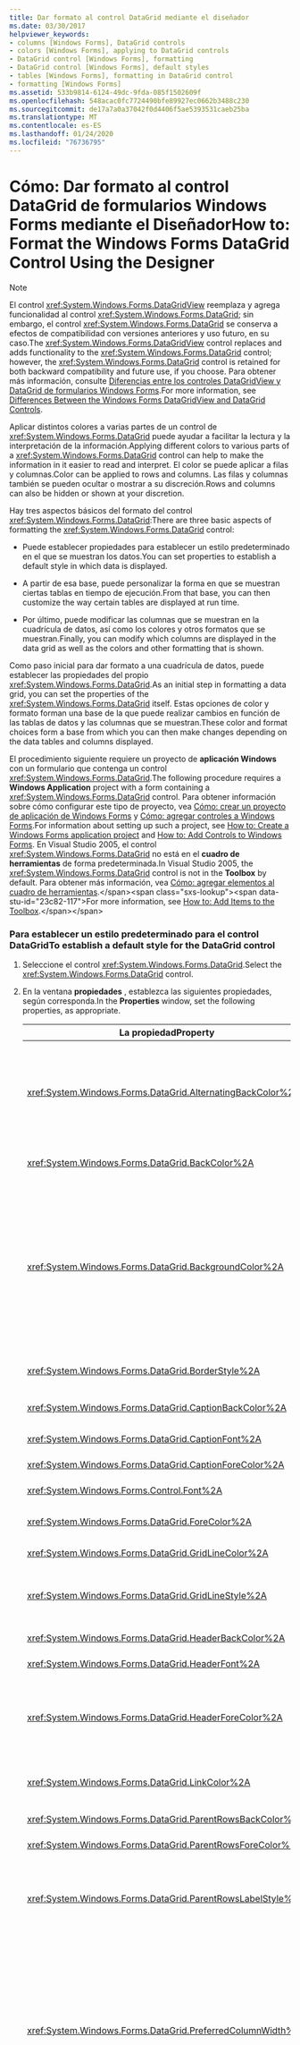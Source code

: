 ```yaml
---
title: Dar formato al control DataGrid mediante el diseñador
ms.date: 03/30/2017
helpviewer_keywords:
- columns [Windows Forms], DataGrid controls
- colors [Windows Forms], applying to DataGrid controls
- DataGrid control [Windows Forms], formatting
- DataGrid control [Windows Forms], default styles
- tables [Windows Forms], formatting in DataGrid control
- formatting [Windows Forms]
ms.assetid: 533b9814-6124-49dc-9fda-085f1502609f
ms.openlocfilehash: 548acac0fc7724490bfe89927ec0662b3488c230
ms.sourcegitcommit: de17a7a0a37042f0d4406f5ae5393531caeb25ba
ms.translationtype: MT
ms.contentlocale: es-ES
ms.lasthandoff: 01/24/2020
ms.locfileid: "76736795"
---
```

# <a name="how-to-format-the-windows-forms-datagrid-control-using-the-designer"></a><span data-ttu-id="23c82-102">Cómo: Dar formato al control DataGrid de formularios Windows Forms mediante el Diseñador</span><span class="sxs-lookup"><span data-stu-id="23c82-102">How to: Format the Windows Forms DataGrid Control Using the Designer</span></span>

> [!NOTE]
> <span data-ttu-id="23c82-103">El control <xref:System.Windows.Forms.DataGridView> reemplaza y agrega funcionalidad al control <xref:System.Windows.Forms.DataGrid>; sin embargo, el control <xref:System.Windows.Forms.DataGrid> se conserva a efectos de compatibilidad con versiones anteriores y uso futuro, en su caso.</span><span class="sxs-lookup"><span data-stu-id="23c82-103">The <xref:System.Windows.Forms.DataGridView> control replaces and adds functionality to the <xref:System.Windows.Forms.DataGrid> control; however, the <xref:System.Windows.Forms.DataGrid> control is retained for both backward compatibility and future use, if you choose.</span></span> <span data-ttu-id="23c82-104">Para obtener más información, consulte [Diferencias entre los controles DataGridView y DataGrid de formularios Windows Forms](differences-between-the-windows-forms-datagridview-and-datagrid-controls.md).</span><span class="sxs-lookup"><span data-stu-id="23c82-104">For more information, see [Differences Between the Windows Forms DataGridView and DataGrid Controls](differences-between-the-windows-forms-datagridview-and-datagrid-controls.md).</span></span>

<span data-ttu-id="23c82-105">Aplicar distintos colores a varias partes de un control de <xref:System.Windows.Forms.DataGrid> puede ayudar a facilitar la lectura y la interpretación de la información.</span><span class="sxs-lookup"><span data-stu-id="23c82-105">Applying different colors to various parts of a <xref:System.Windows.Forms.DataGrid> control can help to make the information in it easier to read and interpret.</span></span> <span data-ttu-id="23c82-106">El color se puede aplicar a filas y columnas.</span><span class="sxs-lookup"><span data-stu-id="23c82-106">Color can be applied to rows and columns.</span></span> <span data-ttu-id="23c82-107">Las filas y columnas también se pueden ocultar o mostrar a su discreción.</span><span class="sxs-lookup"><span data-stu-id="23c82-107">Rows and columns can also be hidden or shown at your discretion.</span></span>

<span data-ttu-id="23c82-108">Hay tres aspectos básicos del formato del control <xref:System.Windows.Forms.DataGrid>:</span><span class="sxs-lookup"><span data-stu-id="23c82-108">There are three basic aspects of formatting the <xref:System.Windows.Forms.DataGrid> control:</span></span>

- <span data-ttu-id="23c82-109">Puede establecer propiedades para establecer un estilo predeterminado en el que se muestran los datos.</span><span class="sxs-lookup"><span data-stu-id="23c82-109">You can set properties to establish a default style in which data is displayed.</span></span>

- <span data-ttu-id="23c82-110">A partir de esa base, puede personalizar la forma en que se muestran ciertas tablas en tiempo de ejecución.</span><span class="sxs-lookup"><span data-stu-id="23c82-110">From that base, you can then customize the way certain tables are displayed at run time.</span></span>

- <span data-ttu-id="23c82-111">Por último, puede modificar las columnas que se muestran en la cuadrícula de datos, así como los colores y otros formatos que se muestran.</span><span class="sxs-lookup"><span data-stu-id="23c82-111">Finally, you can modify which columns are displayed in the data grid as well as the colors and other formatting that is shown.</span></span>

<span data-ttu-id="23c82-112">Como paso inicial para dar formato a una cuadrícula de datos, puede establecer las propiedades del propio <xref:System.Windows.Forms.DataGrid>.</span><span class="sxs-lookup"><span data-stu-id="23c82-112">As an initial step in formatting a data grid, you can set the properties of the <xref:System.Windows.Forms.DataGrid> itself.</span></span> <span data-ttu-id="23c82-113">Estas opciones de color y formato forman una base de la que puede realizar cambios en función de las tablas de datos y las columnas que se muestran.</span><span class="sxs-lookup"><span data-stu-id="23c82-113">These color and format choices form a base from which you can then make changes depending on the data tables and columns displayed.</span></span>

<span data-ttu-id="23c82-114">El procedimiento siguiente requiere un proyecto de **aplicación Windows** con un formulario que contenga un control <xref:System.Windows.Forms.DataGrid>.</span><span class="sxs-lookup"><span data-stu-id="23c82-114">The following procedure requires a **Windows Application** project with a form containing a <xref:System.Windows.Forms.DataGrid> control.</span></span> <span data-ttu-id="23c82-115">Para obtener información sobre cómo configurar este tipo de proyecto, vea [Cómo: crear un proyecto de aplicación de Windows Forms](/visualstudio/ide/step-1-create-a-windows-forms-application-project) y [Cómo: agregar controles a Windows Forms](how-to-add-controls-to-windows-forms.md).</span><span class="sxs-lookup"><span data-stu-id="23c82-115">For information about setting up such a project, see [How to: Create a Windows Forms application project](/visualstudio/ide/step-1-create-a-windows-forms-application-project) and [How to: Add Controls to Windows Forms](how-to-add-controls-to-windows-forms.md).</span></span> <span data-ttu-id="23c82-116">En Visual Studio 2005, el control <xref:System.Windows.Forms.DataGrid> no está en el **cuadro de herramientas** de forma predeterminada.</span><span class="sxs-lookup"><span data-stu-id="23c82-116">In Visual Studio 2005, the <xref:System.Windows.Forms.DataGrid> control is not in the **Toolbox** by default.</span></span> <span data-ttu-id="23c82-117">Para obtener más información, vea [Cómo: agregar elementos al cuadro de herramientas](https://docs.microsoft.com/previous-versions/visualstudio/visual-studio-2010/ms165355(v=vs.100)).</span><span class="sxs-lookup"><span data-stu-id="23c82-117">For more information, see [How to: Add Items to the Toolbox](https://docs.microsoft.com/previous-versions/visualstudio/visual-studio-2010/ms165355(v=vs.100)).</span></span>

### <a name="to-establish-a-default-style-for-the-datagrid-control"></a><span data-ttu-id="23c82-118">Para establecer un estilo predeterminado para el control DataGrid</span><span class="sxs-lookup"><span data-stu-id="23c82-118">To establish a default style for the DataGrid control</span></span>

1. <span data-ttu-id="23c82-119">Seleccione el control <xref:System.Windows.Forms.DataGrid>.</span><span class="sxs-lookup"><span data-stu-id="23c82-119">Select the <xref:System.Windows.Forms.DataGrid> control.</span></span>

2. <span data-ttu-id="23c82-120">En la ventana **propiedades** , establezca las siguientes propiedades, según corresponda.</span><span class="sxs-lookup"><span data-stu-id="23c82-120">In the **Properties** window, set the following properties, as appropriate.</span></span>

    |<span data-ttu-id="23c82-121">La propiedad</span><span class="sxs-lookup"><span data-stu-id="23c82-121">Property</span></span>|<span data-ttu-id="23c82-122">Descripción</span><span class="sxs-lookup"><span data-stu-id="23c82-122">Description</span></span>|
    |--------------|-----------------|
    |<xref:System.Windows.Forms.DataGrid.AlternatingBackColor%2A>|<span data-ttu-id="23c82-123">La propiedad `BackColor` define el color de las filas pares de la cuadrícula.</span><span class="sxs-lookup"><span data-stu-id="23c82-123">The `BackColor` property defines the color of the even-numbered rows of the grid.</span></span> <span data-ttu-id="23c82-124">Al establecer la propiedad <xref:System.Windows.Forms.DataGrid.AlternatingBackColor%2A> en un color diferente, todas las demás filas se establecen en este nuevo color (filas 1, 3, 5, etc.).</span><span class="sxs-lookup"><span data-stu-id="23c82-124">When you set the <xref:System.Windows.Forms.DataGrid.AlternatingBackColor%2A> property to a different color, every other row is set to this new color (rows 1, 3, 5, and so on).</span></span>|
    |<xref:System.Windows.Forms.DataGrid.BackColor%2A>|<span data-ttu-id="23c82-125">Color de fondo de las filas pares de la cuadrícula (filas 0, 2, 4, 6, etc.).</span><span class="sxs-lookup"><span data-stu-id="23c82-125">The background color of the even-numbered rows of the grid (rows 0, 2, 4, 6, and so on).</span></span>|
    |<xref:System.Windows.Forms.DataGrid.BackgroundColor%2A>|<span data-ttu-id="23c82-126">Mientras que las propiedades <xref:System.Windows.Forms.DataGrid.BackColor%2A> y <xref:System.Windows.Forms.DataGrid.AlternatingBackColor%2A> determinan el color de las filas de la cuadrícula, la propiedad <xref:System.Windows.Forms.DataGrid.BackgroundColor%2A> determina el color del área fuera del área de fila, que solo está visible cuando la cuadrícula se desplaza hasta la parte inferior o si solo unas pocas filas están contenidas en la cuadrícula.</span><span class="sxs-lookup"><span data-stu-id="23c82-126">Whereas the <xref:System.Windows.Forms.DataGrid.BackColor%2A> and <xref:System.Windows.Forms.DataGrid.AlternatingBackColor%2A> properties determines the color of rows in the grid, the <xref:System.Windows.Forms.DataGrid.BackgroundColor%2A> property determines the color of the area outside the row area, which is only visible when the grid is scrolled to the bottom, or if only a few rows are contained in the grid.</span></span>|
    |<xref:System.Windows.Forms.DataGrid.BorderStyle%2A>|<span data-ttu-id="23c82-127">Estilo de borde de la cuadrícula, uno de los valores de enumeración de <xref:System.Windows.Forms.BorderStyle>.</span><span class="sxs-lookup"><span data-stu-id="23c82-127">The grid's border style, one of the <xref:System.Windows.Forms.BorderStyle> enumeration values.</span></span>|
    |<xref:System.Windows.Forms.DataGrid.CaptionBackColor%2A>|<span data-ttu-id="23c82-128">Color de fondo del título de la ventana de la cuadrícula que aparece justo encima de la cuadrícula.</span><span class="sxs-lookup"><span data-stu-id="23c82-128">The background color of the grid's window caption which appears immediately above the grid.</span></span>|
    |<xref:System.Windows.Forms.DataGrid.CaptionFont%2A>|<span data-ttu-id="23c82-129">Fuente del título en la parte superior de la cuadrícula.</span><span class="sxs-lookup"><span data-stu-id="23c82-129">The font of the caption at the top of the grid.</span></span>|
    |<xref:System.Windows.Forms.DataGrid.CaptionForeColor%2A>|<span data-ttu-id="23c82-130">Color de fondo del título de la ventana de la cuadrícula.</span><span class="sxs-lookup"><span data-stu-id="23c82-130">The background color of the grid's window caption.</span></span>|
    |<xref:System.Windows.Forms.Control.Font%2A>|<span data-ttu-id="23c82-131">Fuente utilizada para mostrar el texto en la cuadrícula.</span><span class="sxs-lookup"><span data-stu-id="23c82-131">The font used to display the text in the grid.</span></span>|
    |<xref:System.Windows.Forms.DataGrid.ForeColor%2A>|<span data-ttu-id="23c82-132">Color de la fuente que muestran los datos de las filas de la cuadrícula de datos.</span><span class="sxs-lookup"><span data-stu-id="23c82-132">The color of the font displayed by the data in the rows of the data grid.</span></span>|
    |<xref:System.Windows.Forms.DataGrid.GridLineColor%2A>|<span data-ttu-id="23c82-133">Color de las líneas de cuadrícula de la cuadrícula de datos.</span><span class="sxs-lookup"><span data-stu-id="23c82-133">The color of the grid lines of the data grid.</span></span>|
    |<xref:System.Windows.Forms.DataGrid.GridLineStyle%2A>|<span data-ttu-id="23c82-134">Estilo de las líneas que separan las celdas de la cuadrícula, uno de los valores de enumeración de <xref:System.Windows.Forms.DataGridLineStyle>.</span><span class="sxs-lookup"><span data-stu-id="23c82-134">The style of the lines separating the cells of the grid, one of the <xref:System.Windows.Forms.DataGridLineStyle> enumeration values.</span></span>|
    |<xref:System.Windows.Forms.DataGrid.HeaderBackColor%2A>|<span data-ttu-id="23c82-135">Color de fondo de los encabezados de fila y de columna.</span><span class="sxs-lookup"><span data-stu-id="23c82-135">The background color of row and column headers.</span></span>|
    |<xref:System.Windows.Forms.DataGrid.HeaderFont%2A>|<span data-ttu-id="23c82-136">Fuente utilizada para los encabezados de columna.</span><span class="sxs-lookup"><span data-stu-id="23c82-136">The font used for the column headers.</span></span>|
    |<xref:System.Windows.Forms.DataGrid.HeaderForeColor%2A>|<span data-ttu-id="23c82-137">Color de primer plano de los encabezados de columna de la cuadrícula, incluido el texto del encabezado de columna y los glifos del signo más (+) y del signo menos (-) que expanden y contraen las filas cuando se muestran varias tablas relacionadas.</span><span class="sxs-lookup"><span data-stu-id="23c82-137">The foreground color of the grid's column headers, including the column header text and the plus sign (+) and minus sign (-) glyphs that expand and collapse rows when multiple related tables are displayed.</span></span>|
    |<xref:System.Windows.Forms.DataGrid.LinkColor%2A>|<span data-ttu-id="23c82-138">Color del texto de todos los vínculos de la cuadrícula de datos, incluidos los vínculos a las tablas secundarias, el nombre de la relación, etc.</span><span class="sxs-lookup"><span data-stu-id="23c82-138">The color of text of all the links in the data grid, including links to child tables, the relation name, and so on.</span></span>|
    |<xref:System.Windows.Forms.DataGrid.ParentRowsBackColor%2A>|<span data-ttu-id="23c82-139">En una tabla secundaria, es el color de fondo de las filas primarias.</span><span class="sxs-lookup"><span data-stu-id="23c82-139">In a child table, this is the background color of the parent rows.</span></span>|
    |<xref:System.Windows.Forms.DataGrid.ParentRowsForeColor%2A>|<span data-ttu-id="23c82-140">En una tabla secundaria, es el color de primer plano de las filas primarias.</span><span class="sxs-lookup"><span data-stu-id="23c82-140">In a child table, this is the foreground color of the parent rows.</span></span>|
    |<xref:System.Windows.Forms.DataGrid.ParentRowsLabelStyle%2A>|<span data-ttu-id="23c82-141">Determina si los nombres de tabla y de columna se muestran en la fila primaria, por medio de la enumeración <xref:System.Windows.Forms.DataGridParentRowsLabelStyle>.</span><span class="sxs-lookup"><span data-stu-id="23c82-141">Determines whether the table and column names are displayed in the parent row, by means of the <xref:System.Windows.Forms.DataGridParentRowsLabelStyle> enumeration.</span></span>|
    |<xref:System.Windows.Forms.DataGrid.PreferredColumnWidth%2A>|<span data-ttu-id="23c82-142">Ancho predeterminado (en píxeles) de las columnas de la cuadrícula.</span><span class="sxs-lookup"><span data-stu-id="23c82-142">The default width (in pixels) of columns in the grid.</span></span> <span data-ttu-id="23c82-143">Establezca esta propiedad antes de restablecer las propiedades <xref:System.Windows.Forms.DataGrid.DataSource%2A> y <xref:System.Windows.Forms.DataGrid.DataMember%2A> (por separado, o a través del método <xref:System.Windows.Forms.DataGrid.SetDataBinding%2A>) o la propiedad no tendrá ningún efecto.</span><span class="sxs-lookup"><span data-stu-id="23c82-143">Set this property before resetting the <xref:System.Windows.Forms.DataGrid.DataSource%2A> and <xref:System.Windows.Forms.DataGrid.DataMember%2A> properties (either separately, or through the <xref:System.Windows.Forms.DataGrid.SetDataBinding%2A> method), or the property will have no effect.</span></span><br /><br /> <span data-ttu-id="23c82-144">La propiedad no se puede establecer en un valor menor que 0.</span><span class="sxs-lookup"><span data-stu-id="23c82-144">The property cannot be set to a value less than 0.</span></span>|
    |<xref:System.Windows.Forms.DataGrid.PreferredRowHeight%2A>|<span data-ttu-id="23c82-145">Alto de fila (en píxeles) de las filas de la cuadrícula.</span><span class="sxs-lookup"><span data-stu-id="23c82-145">The row height (in pixels) of rows in the grid.</span></span> <span data-ttu-id="23c82-146">Establezca esta propiedad antes de restablecer las propiedades <xref:System.Windows.Forms.DataGrid.DataSource%2A> y <xref:System.Windows.Forms.DataGrid.DataMember%2A> (por separado, o a través del método <xref:System.Windows.Forms.DataGrid.SetDataBinding%2A>) o la propiedad no tendrá ningún efecto.</span><span class="sxs-lookup"><span data-stu-id="23c82-146">Set this property before resetting the <xref:System.Windows.Forms.DataGrid.DataSource%2A> and <xref:System.Windows.Forms.DataGrid.DataMember%2A> properties (either separately, or through the <xref:System.Windows.Forms.DataGrid.SetDataBinding%2A> method), or the property will have no effect.</span></span><br /><br /> <span data-ttu-id="23c82-147">La propiedad no se puede establecer en un valor menor que 0.</span><span class="sxs-lookup"><span data-stu-id="23c82-147">The property cannot be set to a value less than 0.</span></span>|
    |<xref:System.Windows.Forms.DataGrid.RowHeaderWidth%2A>|<span data-ttu-id="23c82-148">Ancho de los encabezados de fila de la cuadrícula.</span><span class="sxs-lookup"><span data-stu-id="23c82-148">The width of the row headers of the grid.</span></span>|
    |<xref:System.Windows.Forms.DataGrid.SelectionBackColor%2A>|<span data-ttu-id="23c82-149">Cuando se selecciona una fila o celda, este es el color de fondo.</span><span class="sxs-lookup"><span data-stu-id="23c82-149">When a row or cell is selected, this is the background color.</span></span>|
    |<xref:System.Windows.Forms.DataGrid.SelectionForeColor%2A>|<span data-ttu-id="23c82-150">Cuando se selecciona una fila o celda, este es el color de primer plano.</span><span class="sxs-lookup"><span data-stu-id="23c82-150">When a row or cell is selected, this is the foreground color.</span></span>|

    > [!NOTE]
    > <span data-ttu-id="23c82-151">Cuando se personalizan los colores de los controles, es posible hacer que el control sea inaccesible debido a una mala elección de color (por ejemplo, rojo y verde).</span><span class="sxs-lookup"><span data-stu-id="23c82-151">When you are customizing the colors of controls, it is possible to make the control inaccessible due to poor color choice (for example, red and green).</span></span> <span data-ttu-id="23c82-152">Use los colores disponibles en la paleta de **colores del sistema** para evitar este problema.</span><span class="sxs-lookup"><span data-stu-id="23c82-152">Use the colors available on the **System Colors** palette to avoid this issue.</span></span>

    <span data-ttu-id="23c82-153">El procedimiento siguiente requiere un control de <xref:System.Windows.Forms.DataGrid> enlazado a una tabla de datos.</span><span class="sxs-lookup"><span data-stu-id="23c82-153">The following procedure requires a <xref:System.Windows.Forms.DataGrid> control bound to a data table.</span></span> <span data-ttu-id="23c82-154">Para obtener más información, vea [Cómo: enlazar el control DataGrid de Windows Forms a un origen de datos](how-to-bind-the-windows-forms-datagrid-control-to-a-data-source.md).</span><span class="sxs-lookup"><span data-stu-id="23c82-154">For more information, see [How to: Bind the Windows Forms DataGrid Control to a Data Source](how-to-bind-the-windows-forms-datagrid-control-to-a-data-source.md).</span></span>

### <a name="to-set-the-table-and-column-style-of-a-data-table-at-design-time"></a><span data-ttu-id="23c82-155">Para establecer el estilo de tabla y columna de una tabla de datos en tiempo de diseño</span><span class="sxs-lookup"><span data-stu-id="23c82-155">To set the table and column style of a data table at design time</span></span>

1. <span data-ttu-id="23c82-156">Seleccione el control de <xref:System.Windows.Forms.DataGrid> en el formulario.</span><span class="sxs-lookup"><span data-stu-id="23c82-156">Select the <xref:System.Windows.Forms.DataGrid> control on your form.</span></span>

2. <span data-ttu-id="23c82-157">En la ventana **propiedades** , seleccione la propiedad <xref:System.Windows.Forms.DataGrid.TableStyles%2A> y haga clic en los **puntos suspensivos** (![el botón de puntos suspensivos (...) en el botón ventana Propiedades de Visual Studio.](./media/visual-studio-ellipsis-button.png)).</span><span class="sxs-lookup"><span data-stu-id="23c82-157">In the **Properties** window, select the <xref:System.Windows.Forms.DataGrid.TableStyles%2A> property and click the **Ellipsis** (![The Ellipsis button (...) in the Properties window of Visual Studio.](./media/visual-studio-ellipsis-button.png)) button.</span></span>

3. <span data-ttu-id="23c82-158">En el cuadro de diálogo Editor de la **colección DataGridTableStyle** , haga clic en **Agregar** para agregar un estilo de tabla a la colección.</span><span class="sxs-lookup"><span data-stu-id="23c82-158">In the **DataGridTableStyle Collection Editor** dialog box, click **Add** to add a table style to the collection.</span></span>

     <span data-ttu-id="23c82-159">Con el **Editor de la colección DataGridTableStyle**, puede Agregar y quitar estilos de tabla, establecer las propiedades de presentación y diseño, y establecer el nombre de asignación para los estilos de tabla.</span><span class="sxs-lookup"><span data-stu-id="23c82-159">With the **DataGridTableStyle Collection Editor**, you can add and remove table styles, set display and layout properties, and set the mapping name for the table styles.</span></span>

4. <span data-ttu-id="23c82-160">Establezca la propiedad <xref:System.Windows.Forms.DataGridTableStyle.MappingName%2A> en el nombre de asignación para cada estilo de tabla.</span><span class="sxs-lookup"><span data-stu-id="23c82-160">Set the <xref:System.Windows.Forms.DataGridTableStyle.MappingName%2A> property to the mapping name for each table style.</span></span>

     <span data-ttu-id="23c82-161">El nombre de la asignación se utiliza para especificar qué estilo de tabla se debe utilizar con cada tabla.</span><span class="sxs-lookup"><span data-stu-id="23c82-161">The mapping name is used to specify which table style should be used with which table.</span></span>

5. <span data-ttu-id="23c82-162">En el **Editor de la colección DataGridTableStyle**, seleccione la propiedad <xref:System.Windows.Forms.DataGridTableStyle.GridColumnStyles%2A> y haga clic en el botón de puntos suspensivos (![el botón de puntos suspensivos (...) en el ventana Propiedades de Visual Studio.](./media/visual-studio-ellipsis-button.png)).</span><span class="sxs-lookup"><span data-stu-id="23c82-162">In the **DataGridTableStyle Collection Editor**, select the <xref:System.Windows.Forms.DataGridTableStyle.GridColumnStyles%2A> property and click the ellipsis button (![The Ellipsis button (...) in the Properties window of Visual Studio.](./media/visual-studio-ellipsis-button.png)).</span></span>

6. <span data-ttu-id="23c82-163">En el cuadro de diálogo Editor de la **colección DataGridColumnStyle** , agregue estilos de columna al estilo de tabla que ha creado.</span><span class="sxs-lookup"><span data-stu-id="23c82-163">In the **DataGridColumnStyle Collection Editor** dialog box, add column styles to the table style you created.</span></span>

     <span data-ttu-id="23c82-164">Con el **Editor de la colección DataGridColumnStyle**, puede Agregar y quitar estilos de columna, establecer las propiedades de presentación y diseño, y establecer el nombre de asignación y las cadenas de formato para las columnas de datos.</span><span class="sxs-lookup"><span data-stu-id="23c82-164">With the **DataGridColumnStyle Collection Editor**, you can add and remove column styles, set display and layout properties, and set the mapping name and formatting strings for the data columns.</span></span>

    > [!NOTE]
    > <span data-ttu-id="23c82-165">Para obtener más información sobre las cadenas de formato, vea [aplicar formato a tipos](../../../standard/base-types/formatting-types.md).</span><span class="sxs-lookup"><span data-stu-id="23c82-165">For more information about formatting strings, see [Formatting Types](../../../standard/base-types/formatting-types.md).</span></span>

## <a name="see-also"></a><span data-ttu-id="23c82-166">Vea también</span><span class="sxs-lookup"><span data-stu-id="23c82-166">See also</span></span>

- <xref:System.Windows.Forms.GridTableStylesCollection>
- <xref:System.Windows.Forms.GridColumnStylesCollection>
- <xref:System.Windows.Forms.DataGrid>
- [<span data-ttu-id="23c82-167">Cómo: Eliminar u ocultar columnas del control DataGrid de formularios Windows Forms</span><span class="sxs-lookup"><span data-stu-id="23c82-167">How to: Delete or Hide Columns in the Windows Forms DataGrid Control</span></span>](how-to-delete-or-hide-columns-in-the-windows-forms-datagrid-control.md)
- [<span data-ttu-id="23c82-168">DataGrid (control)</span><span class="sxs-lookup"><span data-stu-id="23c82-168">DataGrid Control</span></span>](datagrid-control-windows-forms.md)
